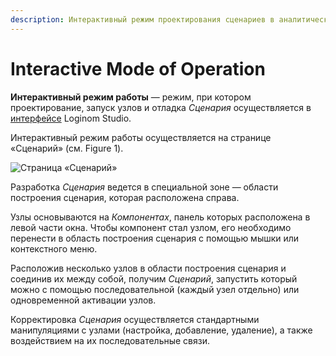 ```yaml
---
description: Интерактивный режим проектирования сценариев в аналитической платформе Loginom. Стандартные действия пользователя при проектировании Сценария в Loginom. Компонент Loginom. Узел Loginom. Активация узлов Сценария.
---
```

# Interactive Mode of Operation

**Интерактивный режим работы** — режим, при котором проектирование, запуск узлов и отладка *Сценария* осуществляется в [интерфейсе](./../interface/README.md) Loginom Studio.

Интерактивный режим работы осуществляется на странице «Сценарий» (см. Figure 1).

![Страница «Сценарий»](./interactive-mode-1.png)

Разработка *Сценария* ведется в специальной зоне — области построения сценария, которая расположена справа.

Узлы основываются на *Компонентах*, панель которых расположена в левой части окна. Чтобы компонент стал узлом, его необходимо перенести в область построения сценария с помощью мышки или контекстного меню.

Расположив несколько узлов в области построения сценария и соединив их между собой, получим *Сценарий*, запустить который можно с помощью последовательной (каждый узел отдельно) или одновременной активации узлов.

Корректировка *Сценария* осуществляется стандартными манипуляциями с узлами (настройка, добавление, удаление), а также воздействием на их последовательные связи.